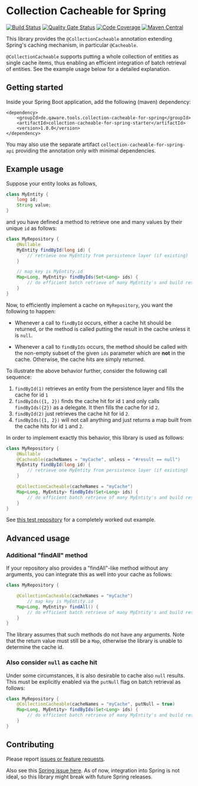 # Collection Cacheable for Spring

[![Build Status](https://github.com/qaware/collection-cacheable-for-spring/workflows/build/badge.svg?branch=master)](https://github.com/qaware/collection-cacheable-for-spring/actions?query=workflow%3A%22build%22)
[![Quality Gate Status](https://sonarcloud.io/api/project_badges/measure?project=qaware_collection-cacheable-for-spring&metric=alert_status)](https://sonarcloud.io/dashboard?id=qaware_collection-cacheable-for-spring)
[![Code Coverage](https://sonarcloud.io/api/project_badges/measure?project=qaware_collection-cacheable-for-spring&metric=coverage)](https://sonarcloud.io/dashboard?id=qaware_collection-cacheable-for-spring)
[![Maven Central](https://img.shields.io/maven-central/v/de.qaware.tools.collection-cacheable-for-spring/collection-cacheable-for-spring-starter)](https://mvnrepository.com/artifact/de.qaware.tools.collection-cacheable-for-spring/collection-cacheable-for-spring-starter)

This library provides the `@CollectionCacheable` annotation extending Spring's caching mechanism, in
particular `@Cacheable`.

`@CollectionCacheable` supports putting a whole collection of entities as single cache items, thus enabling an efficient
integration of batch retrieval of entities. See the example usage below for a detailed explanation.

## Getting started

Inside your Spring Boot application, add the following (maven) dependency:

```
<dependency>
    <groupId>de.qaware.tools.collection-cacheable-for-spring</groupId>
    <artifactId>collection-cacheable-for-spring-starter</artifactId>
    <version>1.0.0</version>
</dependency>
```

You may also use the separate artifact `collection-cacheable-for-spring-api`
providing the annotation only with minimal dependencies.

## Example usage

Suppose your entity looks as follows,

```java
class MyEntity {
    long id;
    String value;
}
```

and you have defined a method to retrieve one and many values by their unique `id` as follows:

```java
class MyRepository {
    @Nullable
    MyEntity findById(long id) {
        // retrieve one MyEntity from persistence layer (if existing)
    }

    // map key is MyEntity.id
    Map<Long, MyEntity> findByIds(Set<Long> ids) {
        // do efficient batch retrieve of many MyEntity's and build result map
    }
} 
```

Now, to efficiently implement a cache on `MyRepository`, you want the following to happen:

* Whenever a call to `findById` occurs, either a cache hit should be returned, or the method is called putting the
  result in the cache unless it is `null`.

* Whenever a call to `findByIds` occurs, the method should be called with the non-empty subset of the given `ids`
  parameter which are **not** in the cache. Otherwise, the cache hits are simply returned.

To illustrate the above behavior further, consider the following call sequence:

1. `findById(1)` retrieves an entity from the persistence layer and fills the cache for id `1`
1. `findByIds({1, 2})` finds the cache hit for id `1` and only calls `findByIds({2})` as a delegate. It then fills the
   cache for id `2`.
1. `findById(2)` just retrieves the cache hit for id `2`.
1. `findByIds({1, 2})` will not call anything and just returns a map built from the cache hits for id `1` and `2`.

In order to implement exactly this behavior, this library is used as follows:

```java
class MyRepository {
    @Nullable
    @Cacheable(cacheNames = "myCache", unless = "#result == null")
    MyEntity findById(long id) {
        // retrieve one MyEntity from persistence layer (if existing)
    }

    @CollectionCacheable(cacheNames = "myCache")
    Map<Long, MyEntity> findByIds(Set<Long> ids) {
        // do efficient batch retrieve of many MyEntity's and build result map
    }
} 
```

See [this test repository](collection-cacheable-for-spring-starter/src/test/java/de/qaware/tools/collectioncacheableforspring/CollectionCacheableTestRepository.java)
for a completely worked out example.

## Advanced usage

### Additional "findAll" method

If your repository also provides a "findAll"-like method without any arguments, you can integrate this as well into your
cache as follows:

```java
class MyRepository {

    @CollectionCacheable(cacheNames = "myCache")
        // map key is MyEntity.id
    Map<Long, MyEntity> findAll() {
        // do efficient batch retrieve of many MyEntity's and build result map
    }
} 
```

The library assumes that such methods do not have any arguments. Note that the return value must still be a `Map`,
otherwise the library is unable to determine the cache id.

### Also consider `null` as cache hit

Under some circumstances, it is also desirable to cache also `null` results. This must be explicitly enabled via
the `putNull` flag on batch retrieval as follows:

```java
class MyRepository {
    @CollectionCacheable(cacheNames = "myCache", putNull = true)
    Map<Long, MyEntity> findByIds(Set<Long> ids) {
        // do efficient batch retrieve of many MyEntity's and build result map
    }
} 
```

## Contributing

Please report [issues or feature requests](https://github.com/qaware/collection-cacheable-for-spring/issues).

Also see this [Spring issue here](https://github.com/spring-projects/spring-framework/issues/23221). As of now,
integration into Spring is not ideal, so this library might break with future Spring releases.